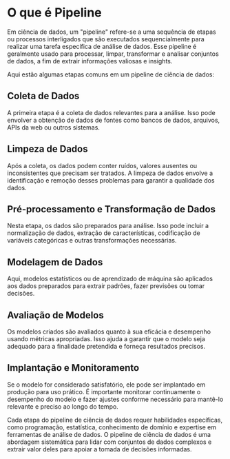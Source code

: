 # O que é Pipeline

Em ciência de dados, um "pipeline" refere-se a uma sequência de etapas ou processos interligados que são executados sequencialmente para realizar uma tarefa específica de análise de dados. Esse pipeline é geralmente usado para processar, limpar, transformar e analisar conjuntos de dados, a fim de extrair informações valiosas e insights.

Aqui estão algumas etapas comuns em um pipeline de ciência de dados:

## **Coleta de Dados** 
A primeira etapa é a coleta de dados relevantes para a análise. Isso pode envolver a obtenção de dados de fontes como bancos de dados, arquivos, APIs da web ou outros sistemas.

## **Limpeza de Dados** 
Após a coleta, os dados podem conter ruídos, valores ausentes ou inconsistentes que precisam ser tratados. A limpeza de dados envolve a identificação e remoção desses problemas para garantir a qualidade dos dados.

## **Pré-processamento e Transformação de Dados** 
Nesta etapa, os dados são preparados para análise. Isso pode incluir a normalização de dados, extração de características, codificação de variáveis categóricas e outras transformações necessárias.

## **Modelagem de Dados** 
Aqui, modelos estatísticos ou de aprendizado de máquina são aplicados aos dados preparados para extrair padrões, fazer previsões ou tomar decisões.

## **Avaliação de Modelos** 
Os modelos criados são avaliados quanto à sua eficácia e desempenho usando métricas apropriadas. Isso ajuda a garantir que o modelo seja adequado para a finalidade pretendida e forneça resultados precisos.

## **Implantação e Monitoramento** 
Se o modelo for considerado satisfatório, ele pode ser implantado em produção para uso prático. É importante monitorar continuamente o desempenho do modelo e fazer ajustes conforme necessário para mantê-lo relevante e preciso ao longo do tempo.

Cada etapa do pipeline de ciência de dados requer habilidades específicas, como programação, estatística, conhecimento de domínio e expertise em ferramentas de análise de dados. O pipeline de ciência de dados é uma abordagem sistemática para lidar com conjuntos de dados complexos e extrair valor deles para apoiar a tomada de decisões informadas.